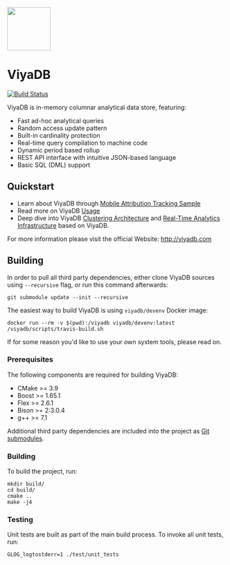 <img src="http://viyadb.com/img/logo.svg" height="100px" />

ViyaDB
=======

[![Build Status](https://travis-ci.org/viyadb/viyadb.png)](https://travis-ci.org/viyadb/viyadb)

ViyaDB is in-memory columnar analytical data store, featuring:

 * Fast ad-hoc analytical queries
 * Random access update pattern
 * Built-in cardinality protection
 * Real-time query compilation to machine code
 * Dynamic period based rollup
 * REST API interface with intuitive JSON-based language
 * Basic SQL (DML) support
 
## Quickstart

 * Learn about ViyaDB through [Mobile Attribution Tracking Sample](http://viyadb.com/samples/#mobile-attribution-tracking)
 * Read more on ViyaDB [Usage](http://viyadb.com/usage)
 * Deep dive into ViyaDB [Clustering Architecture](http://viyadb.com/clustering) and [Real-Time Analytics Infrastructure](http://viyadb.com/realtime) based on ViyaDB.
 
For more information please visit the official Website: http://viyadb.com

## Building

In order to pull all third party dependencies, either clone ViyaDB sources using `--recursive` flag, or run this command afterwards:

    git submodule update --init --recursive

The easiest way to build ViyaDB is using `viyadb/devenv` Docker image:

    docker run --rm -v $(pwd):/viyadb viyadb/devenv:latest /viyadb/scripts/travis-build.sh

If for some reason you'd like to use your own system tools, please read on.

### Prerequisites

The following components are required for building ViyaDB:

 * CMake >= 3.9
 * Boost >= 1.65.1
 * Flex >= 2.6.1
 * Bison >= 2:3.0.4
 * g++ >= 7.1

Additional third party dependencies are included into the project as [Git submodules](https://git-scm.com/book/en/v2/Git-Tools-Submodules).

### Building

To build the project, run:

    mkdir build/
    cd build/
    cmake ..
    make -j4

### Testing

Unit tests are built as part of the main build process. To invoke all unit tests, run:

    GLOG_logtostderr=1 ./test/unit_tests

